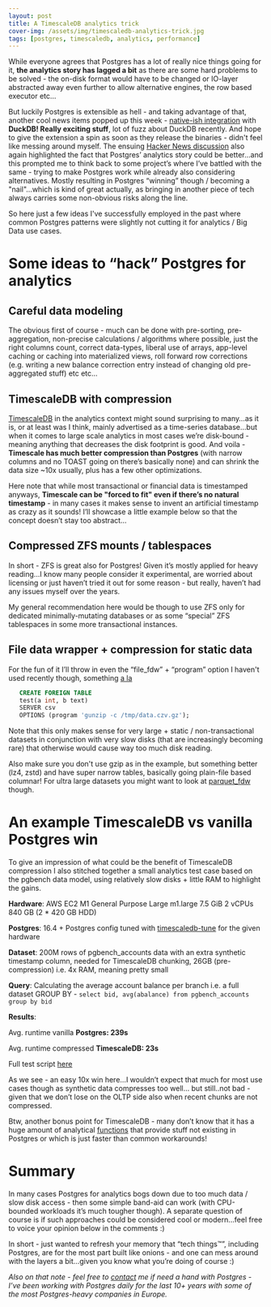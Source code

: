```yaml
---
layout: post
title: A TimescaleDB analytics trick
cover-img: /assets/img/timescaledb-analytics-trick.jpg
tags: [postgres, timescaledb, analytics, performance]
---
```


While everyone agrees that Postgres has a lot of really nice things going for it, **the analytics story has lagged a bit**
as there are some hard problems to be solved - the on-disk format would have to be changed or IO-layer abstracted away
even further to allow alternative engines, the row based executor etc...

But luckily Postgres is extensible as hell - and taking advantage of that, another cool news items popped up this week -
[native-ish integration](https://motherduck.com/blog/pg_duckdb-postgresql-extension-for-duckdb-motherduck/) with **DuckDB!
Really exciting stuff**, lot of fuzz about DuckDB recently. And hope to give the extension a spin as soon as they
release the binaries - didn't feel like messing around myself. The ensuing [Hacker News discussion](https://news.ycombinator.com/item?id=41275751) also
again highlighted the fact that Postgres’ analytics story could be better…and this prompted me to think back to some
project’s where I’ve battled with the same - trying to make Postgres work while already also considering alternatives.
Mostly resulting in Postgres “winning” though / becoming a "nail"…which is kind of great actually,
as bringing in another piece of tech always carries some non-obvious risks along the line.

So here just a few ideas I've successfully employed in the past where common Postgres patterns were slightly not cutting
it for analytics / Big Data use cases.

# Some ideas to “hack” Postgres for analytics

## Careful data modeling

The obvious first of course - much can be done with pre-sorting, pre-aggregation, non-precise calculations / algorithms where possible,
just the right columns count, correct data-types, liberal use of arrays, app-level caching or caching into materialized views,
roll forward row corrections (e.g. writing a new balance correction entry instead of changing old pre-aggregated stuff) etc etc…

## TimescaleDB with compression

[TimescaleDB](https://www.timescale.com/) in the analytics context might sound surprising to many…as it is, or at least was I think, mainly advertised
as a time-series database…but when it comes to large scale analytics in most cases we’re disk-bound - meaning anything
that decreases the disk footprint is good. And voila - **Timescale has much better compression than Postgres** (with narrow
columns and no TOAST going on there’s basically none) and can shrink the data size ~10x usually, plus has a few other
optimizations.

Here note that while most transactional or financial data is timestamped anyways, **Timescale can be "forced to fit" even if there’s no natural
timestamp** - in many cases it makes sense to invent an artificial timestamp as crazy as it sounds! I’ll showcase a little
example below so that the concept doesn’t stay too abstract…

## Compressed ZFS mounts / tablespaces

In short - ZFS is great also for Postgres! Given it’s mostly applied for heavy reading…I know many people
consider it experimental, are worried about licensing or just haven’t tried it out for some reason - but really, haven’t
had any issues myself over the years.

My general recommendation here would be though to use ZFS only for dedicated minimally-mutating databases or as some
“special” ZFS tablespaces in some more transactional instances.

## File data wrapper + compression for static data

For the fun of it I’ll throw in even the “file_fdw” + “program” option I haven't used recently though, something [a la](https://wiki.postgresql.org/wiki/New_in_postgres_10#file_fdw_can_execute_a_program)

```sql
   CREATE FOREIGN TABLE
   test(a int, b text)
   SERVER csv
   OPTIONS (program 'gunzip -c /tmp/data.czv.gz');
```

Note that this only makes sense for very large + static / non-transactional datasets in conjunction with very slow disks
(that are increasingly becoming rare) that otherwise would cause way too much disk reading.

Also make sure you don't use gzip as in the example, but something better (lz4, zstd) and have
super narrow tables, basically going plain-file based columnar! For ultra large datasets you might want to look at
[parquet_fdw](https://github.com/adjust/parquet_fdw) though.


# An example TimescaleDB vs vanilla Postgres win

To give an impression of what could be the benefit of TimescaleDB compression I also stitched together a small analytics
test case based on the pgbench data model, using relatively slow disks + little RAM to highlight the gains.

**Hardware**: AWS EC2 M1 General Purpose Large
m1.large  7.5 GiB 2 vCPUs 840 GB (2 * 420 GB HDD)

**Postgres**: 16.4 + Postgres config tuned with [timescaledb-tune](https://docs.timescale.com/self-hosted/latest/configuration/timescaledb-tune/)
for the given hardware 

**Dataset**: 200M rows of pgbench_accounts data with an extra synthetic timestamp column, needed for TimescaleDB chunking,
26GB (pre-compression) i.e. 4x RAM, meaning pretty small

**Query**: Calculating the average account balance per branch i.e. a full dataset GROUP BY -
```select bid, avg(abalance) from pgbench_accounts group by bid```

**Results**:

Avg. runtime vanilla **Postgres: 239s**

Avg. runtime compressed **TimescaleDB: 23s**

Full test script [here](https://gist.github.com/kmoppel/3f5ad9101cf15ad0678482460ad650db#file-timescale_vs_native_analytics-sh)

As we see - an easy 10x win here…I wouldn’t expect that much for most use cases though as synthetic data compresses too well…
but still..not bad - given that we don’t lose on the OLTP side also when recent chunks are not compressed.

Btw, another bonus point for TimescaleDB - many don’t know that it has a huge amount of analytical [functions](https://docs.timescale.com/use-timescale/latest/hyperfunctions/about-hyperfunctions/)
that provide stuff not existing in Postgres or which is just faster than common workarounds!


# Summary

In many cases Postgres for analytics bogs down due to too much data / slow disk access - then some simple band-aid can work
(with CPU-bounded workloads it’s much tougher though). A separate question of course is if such approaches could be 
considered cool or modern…feel free to voice your opinion below in the comments :)

In short - just wanted to refresh your memory that “tech things™”, including Postgres, are for the most part built like 
onions - and one can mess around with the layers a bit…given you know what you’re doing of course :)

*Also on that note - feel free to [contact](https://kmoppel.github.io/aboutme/) me if need a hand with Postgres - I’ve
been working with Postgres daily for the last 10+ years with some of the most Postgres-heavy companies in Europe.*
